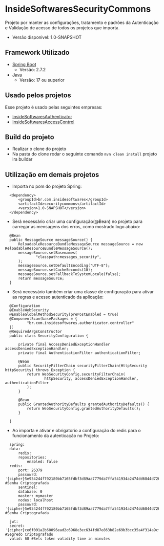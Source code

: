 
# InsideSoftwaresSecurityCommons


Projeto por manter as configurações, tratamento e padrões da Autenticação e Validação de acesso de todos os projetos que importa.
* Versão disponivel: 1.0-SNAPSHOT

## Framework Utilizado

* [Spring Boot]('https://spring.io/projects/spring-boot')
  * Versão: 2.7.2
* [Java]('https://www.java.com/pt-BR/')
  * Versão: 17 ou superior

## Usado pelos projetos

Esse projeto é usado pelas seguintes empresas:

- [InsideSoftwaresAuthenticator]('https://github.com/InsideSoftwares/InsideSoftwaresAuthenticator') 
- [InsideSoftwaresAccessControl]('https://github.com/InsideSoftwares/access_control_back')

## Build do projeto

  * Realizar o clone do projeto
  * Na pasta do clone rodar o seguinte comando ``` mvn clean install ``` projeto ira buildar

## Utilização em demais projetos

  * Importa no pom do projeto Spring: 
  ```
    <dependency>
        <groupId>br.com.insidesoftwares</groupId>
        <artifactId>securitycommons</artifactId>
        <version>1.0-SNAPSHOT</version>
    </dependency>
  ```

  * Será necessário criar uma configuração(@Bean) no projeto para carregar as mensagens dos erros, como mostrado logo abaixo:
  ```
    @Bean
    public MessageSource messageSource() {
        ReloadableResourceBundleMessageSource messageSource = new ReloadableResourceBundleMessageSource();
        messageSource.setBasenames(
                "classpath:messages_security",
        );
        messageSource.setDefaultEncoding("UTF-8");
        messageSource.setCacheSeconds(10);
        messageSource.setFallbackToSystemLocale(false);
        return messageSource;
    }
  ```
  * Será necessário também criar uma classe de configuração para ativar as regras e acesso autenticado da aplicação:
  ```
    @Configuration
    @EnableWebSecurity
    @EnableGlobalMethodSecurity(prePostEnabled = true)
    @ComponentScan(basePackages = {
            "br.com.insidesoftwares.authenticator.controller"
    })
    @RequiredArgsConstructor
    public class SecurityConfiguration {

        private final AccessDeniedExceptionHandler accessDeniedExceptionHandler;
        private final AuthenticationFilter authenticationFilter;

        @Bean
        public SecurityFilterChain securityFilterChain(HttpSecurity httpSecurity) throws Exception {
            return WebSecurityConfig.securityFilterChain(
                    httpSecurity, accessDeniedExceptionHandler, authenticationFilter
            );
        }

        @Bean
        public GrantedAuthorityDefaults grantedAuthorityDefaults() {
            return WebSecurityConfig.grantedAuthorityDefaults();
        }

    }
  ```
  * Ao importa e ativar e obrigatorio a configuração do redis para o funcionamento da autenticação no Projeto:
  ```
    spring:
    data:
        redis:
        repositories:
            enabled: false
    redis:
        port: 26379
        passowrd: '{cipher}5e954244f702180bb7165fdbf3d89aa7779da7ffa541934a2474dd6844d72065' #Senha Criptografada
        sentinel:
        database: 0
        master: mymaster
        nodes: localhost
        passowrd: '{cipher}5e954244f702180bb7165fdbf3d89aa7779da7ffa541934a2474dd6844d72065' #Senha Criptografada

    jwt:
    secret: '{cipher}ce6f091a2b60096ead2c6968e3ec634fd87e863b82e69b3bcc35a4f314a9cf4fc5cc249e6b1a80c9ff6a2e988b8593757f0bdd43cdea45687d433b955033b6bce8bdca1e1fe859f376fff307f7fda93f9368741e259ad2defb1672b1e4fb4017c35f71da3aa177818f760582327a26ee' #Segredo Criptografado
    valid: 60 #Sets token validity time in minutes 
  ``` 